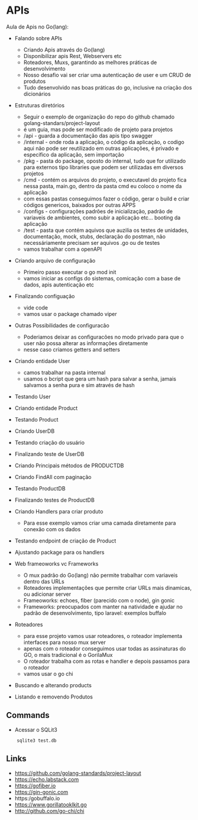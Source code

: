 # APIs

Aula de Apis no Go(lang):

- Falando sobre APIs

  - Criando Apis através do Go(lang)
  - Disponibilizar apis Rest, Webservers etc
  - Roteadores, Muxs, garantindo as melhores práticas de desenvolvimento
  - Nosso desafio vai ser criar uma autenticação de user e um CRUD de produtos
  - Tudo desenvolvido nas boas práticas do go, inclusive na criação dos dicionários

- Estruturas diretórios

  - Seguir o exemplo de organização do repo do github chamado golang-standars/project-layout
  - é um guia, mas pode ser modificado de projeto para projetos
  - /api - guarda a documentação das apis tipo swagger
  - /internal - onde roda a aplicação, o código da aplicação, o codigo aqui não pode ser reutilizado em outras aplicações, é privado e especifico da aplicação, sem importação
  - /pkg - pasta do package, oposto do internal, tudo que for utilizado para externos tipo libraries que podem ser utilizadas em diversos projetos
  - /cmd - contém os arquivos do projeto, o executavel do projeto fica nessa pasta, main.go, dentro da pasta cmd eu coloco o nome da aplicação
  - com essas pastas conseguimos fazer o código, gerar o build e criar códigos genericos, baixados por outras APPS
  - /configs - configurações padrões de inicialização, padrão de variaveis de ambientes, como subir a aplicação etc... booting da aplicação
  - /test - pasta que contém aquivos que auzilia os testes de unidades, documentação, mock, stubs, declaração do postman, não necessáriamente precisam ser aquivos .go ou de testes
  - vamos trabalhar com a openAPI

- Criando arquivo de configuração

  - Primeiro passo executar o go mod init
  - vamos iniciar as configs do sistemas, comicação com a base de dados, apis autenticação etc

- Finalizando configuação

  - vide code
  - vamos usar o package chamado viper

- Outras Possibilidades de configuracão

  - Poderiamos deixar as configuracões no modo privado para que o user não possa alterar as informações diretamente
  - nesse caso criamos getters and setters

- Criando entidade User

  - camos trabalhar na pasta internal
  - usamos o bcript que gera um hash para salvar a senha, jamais salvamos a senha pura e sim através de hash

- Testando User
- Criando entidade Product
- Testando Product
- Criando UserDB
- Testando criação do usuário
- Finalizando teste de UserDB
- Criando Principais métodos de PRODUCTDB
- Criando FindAll com paginação
- Testando ProductDB
- Finalizando testes de ProductDB
- Criando Handlers para criar produto
  - Para esse exemplo vamos criar uma camada diretamente para conexão com os dados
- Testando endpoint de criação de Product
- Ajustando package para os handlers
- Web frameoworks vc Frameworks
  - O mux padrão do Go(lang) não permite trabalhar com variaveis dentro das URLs
  - Roteadores implementações que permite criar URLs mais dinamicas, ou adicionar server
  - Frameoworks: echoes, fiber (parecido com o node), gin gonic
  - Frameworks: preocupados com manter na natividade e ajudar no padrão de desenvolvimento, tipo laravel: exemplos buffalo
- Roteadores
  - para esse projeto vamos usar roteadores, o roteador implementa interfaces para nosso mux server
  - apenas com o roteador conseguimos usar todas as assinaturas do GO, o mais tradicional é o GorilaMux
  - O roteador trabalha com as rotas e handler e depois passamos para o roteador
  - vamos usar o go chi
- Buscando e alterando products
- Listando e removendo Produtos

## Commands

- Acessar o SQLit3

```
    sqlite3 test.db
```

## Links

- https://github.com/golang-standards/project-layout
- https://echo.labstack.com
- https://gofiber.io
- https://gin-gonic.com
- https:/gobuffalo.io
- https://www.gorillatooklkit.go
- http://github.com/go-chi/chi
